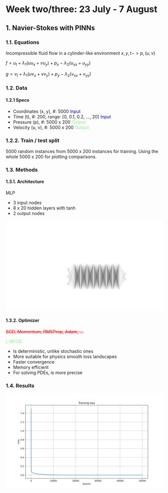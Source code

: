 <script type="text/javascript" async
  src="https://cdn.jsdelivr.net/npm/mathjax@3/es5/tex-mml-chtml.js">
</script>

<h1>Week two/three: 23 July - 7 August</h1>

## 1. Navier-Stokes with PINNs

### 1.1. Equations
Incompressible fluid flow in a cylinder-like environment
$x, y, t -> p, (u, v)$

$f =  u_t + \lambda_1 (u u_x + v u_y) + p_x - \lambda_2  (u_{xx} + u_{yy})$

$g = v_t + \lambda_1 (u v_x + v  v_y) + p_y - \lambda_2  (v_{xx} + v_{yy})$


### 1.2. Data
#### 1.2.1 Specs
- Coordinates (x, y), #: 5000 <span style="color:blue">Input</span>
- Time (t), #: 200, range: [0, 0.1, 0.2, ..., 20] <span style="color: blue">Input</span>
- Pressure (p), #: 5000 x 200 <span style="color: lightgreen">Output</span>
- Velocity (u, v), #: 5000 x 200 <span style="color: lightgreen">Output</span>

### 1.2.2. Train / test split
5000 random instances from 5000 x 200 instances for training.
Using the whole 5000 x 200 for plotting comparisons.


### 1.3. Methods

#### 1.3.1. Architecture
MLP
- 3 input nodes
- 8 x 20 hidden layers with tanh
- 2 output nodes

<img src="resources/week_3/nn.svg">

#### 1.3.2. Optimizer

<span style="color:red"><s>SGD, Momentum, RMSProp, Adam, ...</s></span>

<span style="color:lightgreen">L-BFGS<span>:

- Is deterministic, unlike stochastic ones
- More suitable for physics smooth loss landscapes
- Faster convergence
- Memory efficient
- For solving PDEs, is more precise

### 1.4. Results

<img src="resources/week_3/curve.svg">
